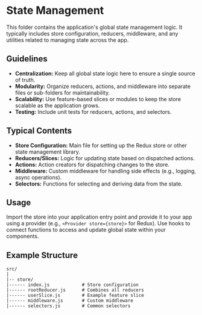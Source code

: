 # State Management

This folder contains the application's global state management logic. It typically includes store configuration, reducers, middleware, and any utilities related to managing state across the app.

## Guidelines

- **Centralization:** Keep all global state logic here to ensure a single source of truth.
- **Modularity:** Organize reducers, actions, and middleware into separate files or sub-folders for maintainability.
- **Scalability:** Use feature-based slices or modules to keep the store scalable as the application grows.
- **Testing:** Include unit tests for reducers, actions, and selectors.

## Typical Contents

- **Store Configuration:** Main file for setting up the Redux store or other state management library.
- **Reducers/Slices:** Logic for updating state based on dispatched actions.
- **Actions:** Action creators for dispatching changes to the store.
- **Middleware:** Custom middleware for handling side effects (e.g., logging, async operations).
- **Selectors:** Functions for selecting and deriving data from the state.

## Usage

Import the store into your application entry point and provide it to your app using a provider (e.g., `<Provider store={store}>` for Redux). Use hooks to connect functions to access and update global state within your components.

## Example Structure
```
src/
|
|-- store/
|------ index.js            # Store configuration
|------ rootReducer.js      # Combines all reducers
|------ userSlice.js        # Example feature slice
|------ middleware.js       # Custom middleware
|------ selectors.js        # Common selectors
```